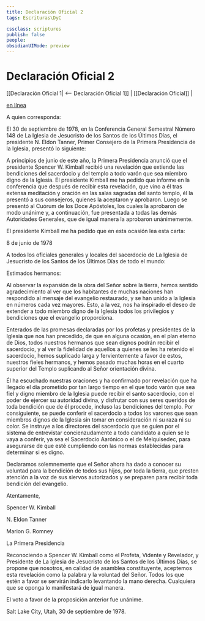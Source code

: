 ```yaml
---
title: Declaración Oficial 2
tags: Escrituras\DyC

cssclass: scriptures
publish: false
people:
obsidianUIMode: preview
---
```


# Declaración Oficial 2
[[Declaración Oficial 1| <-- Declaración Oficial 1]] | [[Declaración Oficial]] |

[en línea](https://www.churchofjesuschrist.org/study/scriptures/dc-testament/od/2?lang=spa)

A quien corresponda:

El 30 de septiembre de 1978, en la Conferencia General Semestral Número 148 de La Iglesia de Jesucristo de los Santos de los Últimos Días, el presidente N. Eldon Tanner, Primer Consejero de la Primera Presidencia de la Iglesia, presentó lo siguiente:

A principios de junio de este año, la Primera Presidencia anunció que el presidente Spencer W. Kimball recibió una revelación que extiende las bendiciones del sacerdocio y del templo a todo varón que sea miembro digno de la Iglesia. El presidente Kimball me ha pedido que informe en la conferencia que después de recibir esta revelación, que vino a él tras extensa meditación y oración en las salas sagradas del santo templo, él la presentó a sus consejeros, quienes la aceptaron y aprobaron. Luego se presentó al Cuórum de los Doce Apóstoles, los cuales la aprobaron de modo unánime y, a continuación, fue presentada a todas las demás Autoridades Generales, que de igual manera la aprobaron unánimemente.

El presidente Kimball me ha pedido que en esta ocasión lea esta carta:

8 de junio de 1978

A todos los oficiales generales y locales del sacerdocio de La Iglesia de Jesucristo de los Santos de los Últimos Días de todo el mundo:

Estimados hermanos:

Al observar la expansión de la obra del Señor sobre la tierra, hemos sentido agradecimiento al ver que los habitantes de muchas naciones han respondido al mensaje del evangelio restaurado, y se han unido a la Iglesia en números cada vez mayores. Esto, a la vez, nos ha inspirado el deseo de extender a todo miembro digno de la Iglesia todos los privilegios y bendiciones que el evangelio proporciona.

Enterados de las promesas declaradas por los profetas y presidentes de la Iglesia que nos han precedido, de que en alguna ocasión, en el plan eterno de Dios, todos nuestros hermanos que sean dignos podrán recibir el sacerdocio, y al ver la fidelidad de aquellos a quienes se les ha retenido el sacerdocio, hemos suplicado larga y fervientemente a favor de estos, nuestros fieles hermanos, y hemos pasado muchas horas en el cuarto superior del Templo suplicando al Señor orientación divina.

Él ha escuchado nuestras oraciones y ha confirmado por revelación que ha llegado el día prometido por tan largo tiempo en el que todo varón que sea fiel y digno miembro de la Iglesia puede recibir el santo sacerdocio, con el poder de ejercer su autoridad divina, y disfrutar con sus seres queridos de toda bendición que de él procede, incluso las bendiciones del templo. Por consiguiente, se puede conferir el sacerdocio a todos los varones que sean miembros dignos de la Iglesia sin tomar en consideración ni su raza ni su color. Se instruye a los directores del sacerdocio que se guíen por el sistema de entrevistar concienzudamente a todo candidato a quien se le vaya a conferir, ya sea el Sacerdocio Aarónico o el de Melquisedec, para asegurarse de que esté cumpliendo con las normas establecidas para determinar si es digno.

Declaramos solemnemente que el Señor ahora ha dado a conocer su voluntad para la bendición de todos sus hijos, por toda la tierra, que presten atención a la voz de sus siervos autorizados y se preparen para recibir toda bendición del evangelio.

Atentamente,

Spencer W. Kimball

N. Eldon Tanner

Marion G. Romney

La Primera Presidencia

Reconociendo a Spencer W. Kimball como el Profeta, Vidente y Revelador, y Presidente de La Iglesia de Jesucristo de los Santos de los Últimos Días, se propone que nosotros, en calidad de asamblea constituyente, aceptemos esta revelación como la palabra y la voluntad del Señor. Todos los que estén a favor se servirán indicarlo levantando la mano derecha. Cualquiera que se oponga lo manifestará de igual manera.

El voto a favor de la proposición anterior fue unánime.

Salt Lake City, Utah, 30 de septiembre de 1978.

